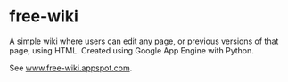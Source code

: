 # free-wiki
A simple wiki where users can edit any page, or previous versions of that page, using HTML. Created using Google App Engine with Python.

See www.free-wiki.appspot.com.

